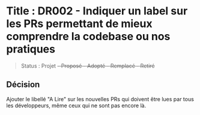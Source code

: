 # Title : DR002 - Indiquer un label sur les PRs permettant de mieux comprendre la codebase ou nos pratiques

> Status : Projet ~~- Proposé - Adopté - Remplacé - Retiré~~

## Décision

Ajouter le libellé "A Lire" sur les nouvelles PRs qui doivent être lues par tous les développeurs, même ceux qui ne sont pas encore là.
